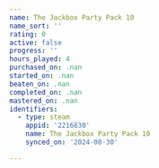 ```yaml
---
name: The Jackbox Party Pack 10
name_sort: ''
rating: 0
active: false
progress: ''
hours_played: 4
purchased_on: .nan
started_on: .nan
beaten_on: .nan
completed_on: .nan
mastered_on: .nan
identifiers:
  - type: steam
    appid: '2216830'
    name: The Jackbox Party Pack 10
    synced_on: '2024-08-30'

---
```

